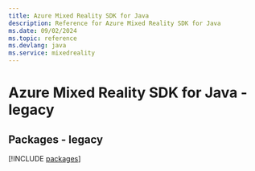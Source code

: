 ```yaml
---
title: Azure Mixed Reality SDK for Java
description: Reference for Azure Mixed Reality SDK for Java
ms.date: 09/02/2024
ms.topic: reference
ms.devlang: java
ms.service: mixedreality
---
```

# Azure Mixed Reality SDK for Java - legacy
## Packages - legacy
[!INCLUDE [packages](mixed-reality-index.md)]